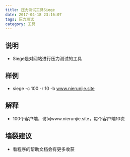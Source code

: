 ```yaml
---
title: 压力测试工具Siege
date: 2017-04-18 23:16:07
tags: 压力测试
category: 工具
---
```

## 说明
* Siege是对网站进行压力测试的工具


## 样例
* siege -c 100 -r 10 -b www.nierunjie.site

## 解释
* 100个客户端，访问www.nierunjie.site，每个客户端10次

## 墙裂建议
* 看程序的帮助文档会有更多收获

